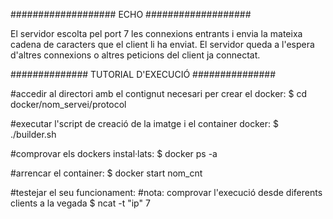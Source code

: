 ################### ECHO ###################

El servidor escolta pel port 7 les connexions entrants i envia la mateixa cadena de
caracters que el client li ha enviat.
El servidor queda a l'espera d'altres connexions o altres peticions del client ja 
connectat.


############## TUTORIAL D'EXECUCIÓ ###############

#accedir al directori amb el contignut necesari per crear el docker:
$ cd docker/nom_servei/protocol

#executar l'script de creació de la imatge i el container docker:
$ ./builder.sh

#comprovar els dockers instal·lats:
$ docker ps -a	

#arrencar el container:
$ docker start nom_cnt

#testejar el seu funcionament:
#nota: comprovar l'execució desde diferents clients a la vegada
$ ncat -t "ip" 7

